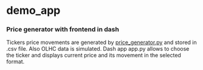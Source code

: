 # demo_app
### Price generator with frontend in dash

Tickers price movements are generated by [price_generator.py](/price_generator.py) and stored in .csv file. Also OLHC data is simulated.
Dash app app.py allows to choose the ticker and displays current price and its movement in the selected format.
